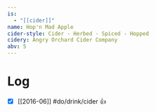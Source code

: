 ```yaml
---
is:
  - "[[cider]]"
name: Hop'n Mad Apple
cider-style: Cider - Herbed - Spiced - Hopped
cidery: Angry Orchard Cider Company
abv: 5
---
```


# Log
- [x] [[2016-06]] #do/drink/cider 👍
